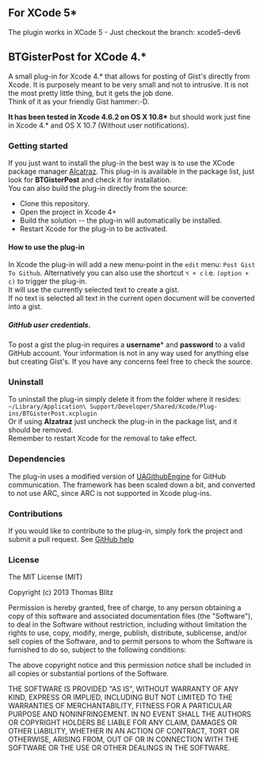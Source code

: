 ## For XCode 5*
The plugin works in XCode 5 - Just checkout the branch: xcode5-dev6

## BTGisterPost for XCode 4.\*  
A small plug-in for Xcode 4.\* that allows for posting of Gist's directly from Xcode.
It is purposely meant to be very small and not to intrusive.
It is not the most pretty little thing, but it gets the job done.   
Think of it as your friendly Gist hammer:-D.  

__It has been tested in Xcode 4.6.2 on OS X 10.8\*__ but should work just fine in Xcode 4.\* and OS X 10.7 (Without user notifications).

### Getting started
If you just want to install the plug-in the best way is to use the XCode package manager [Alcatraz](http://mneorr.github.com/Alcatraz).
This plug-in is available in the package list, just look for **BTGisterPost** and check it for installation.  
You can also build the plug-in directly from the source:
* Clone this repository.
* Open the project in Xcode 4+
* Build the solution -- the plug-in will automatically be installed.
* Restart Xcode for the plug-in to be activated.

#### How to use the plug-in
In Xcode the plug-in will add a new menu-point in the `edit` menu: `Post Gist To Github`.
Alternatively you can also use the shortcut `⌥ + c` i.e. `(option + c)`
to trigger the plug-in.  
It will use the currently selected text to create a gist.  
If no text is selected all text in the current open document will be converted into a gist.

##### GitHub user credentials.
To post a gist the plug-in requires a **username*** and **password** to a valid GitHub account. Your information is not in any way used for anything else but creating Gist's. If you have any concerns feel free to check the source.

### Uninstall
To uninstall the plug-in simply delete it from the folder where it resides:
`~/Library/Application\ Support/Developer/Shared/Xcode/Plug-ins/BTGisterPost.xcplugin`  
Or if using **Alzatraz** just uncheck the plug-in in the package list, and it should be removed.  
Remember to restart Xcode for the removal to take effect.

### Dependencies
The plug-in uses a modified version of [UAGithubEngine](https://github.com/owainhunt/uagithubengine) for GitHub communication. The framework has been scaled down a bit, and converted to not use ARC, since ARC is not supported in Xcode plug-ins.


### Contributions
If you would like to contribute to the plug-in, simply fork the project and submit a pull request. See [GitHub help](https://help.github.com/articles/fork-a-repo)

### License
The MIT License (MIT)

Copyright (c) 2013 Thomas Blitz

Permission is hereby granted, free of charge, to any person obtaining a copy
of this software and associated documentation files (the "Software"), to deal
in the Software without restriction, including without limitation the rights
to use, copy, modify, merge, publish, distribute, sublicense, and/or sell
copies of the Software, and to permit persons to whom the Software is
furnished to do so, subject to the following conditions:

The above copyright notice and this permission notice shall be included in
all copies or substantial portions of the Software.

THE SOFTWARE IS PROVIDED "AS IS", WITHOUT WARRANTY OF ANY KIND, EXPRESS OR
IMPLIED, INCLUDING BUT NOT LIMITED TO THE WARRANTIES OF MERCHANTABILITY,
FITNESS FOR A PARTICULAR PURPOSE AND NONINFRINGEMENT. IN NO EVENT SHALL THE
AUTHORS OR COPYRIGHT HOLDERS BE LIABLE FOR ANY CLAIM, DAMAGES OR OTHER
LIABILITY, WHETHER IN AN ACTION OF CONTRACT, TORT OR OTHERWISE, ARISING FROM,
OUT OF OR IN CONNECTION WITH THE SOFTWARE OR THE USE OR OTHER DEALINGS IN
THE SOFTWARE.


